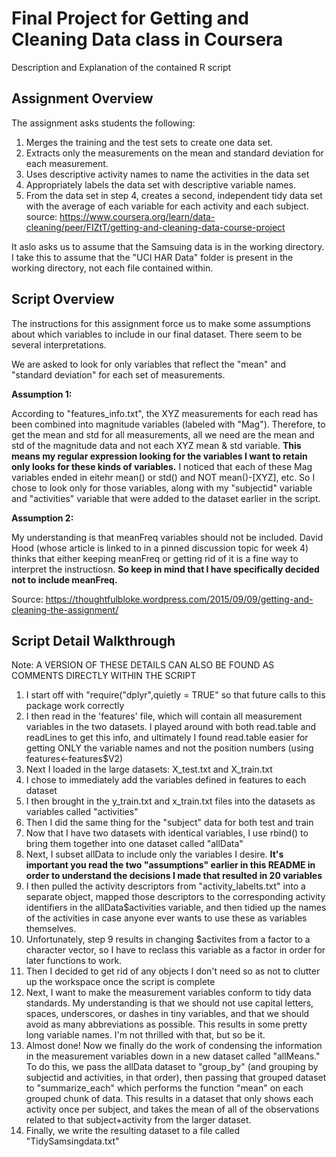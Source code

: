 # Final Project for Getting and Cleaning Data class in Coursera
Description and Explanation of the contained R script

## Assignment Overview
The assignment asks students the following:

1. Merges the training and the test sets to create one data set.
2. Extracts only the measurements on the mean and standard deviation for each measurement.
3. Uses descriptive activity names to name the activities in the data set
4. Appropriately labels the data set with descriptive variable names.
5. From the data set in step 4, creates a second, independent tidy data set with the average of each variable for each activity and each      subject.
source: https://www.coursera.org/learn/data-cleaning/peer/FIZtT/getting-and-cleaning-data-course-project

It aslo asks us to assume that the Samsuing data is in the working directory. I take this to assume that the "UCI HAR Data" folder is present in the working directory, not each file contained within. 

## Script Overview

The instructions for this assignment force us to make some assumptions about which variables to include in our final dataset. There seem to be several interpretations. 

We are asked to look for only variables that reflect the "mean" and "standard deviation" for each set of measurements. 

**Assumption 1:**

According to "features_info.txt", the XYZ measurements for each read has been combined into magnitude variables (labeled with "Mag"). Therefore, to get the mean and std for all measurements, all we need are the mean and std of the magnitude data and not each XYZ mean & std variable. **This means my regular expression looking for the variables I want to retain only looks for these kinds of variables.** I noticed that each of these Mag variables ended in eitehr mean() or std() and NOT mean()-[XYZ], etc. So I chose to look only for those variables, along with my "subjectid" variable and "activities" variable that were added to the dataset earlier in the script.

**Assumption 2:**

My understanding is that meanFreq variables should not be included. David Hood (whose article is linked to in a pinned discussion topic for week 4) thinks that either keeping meanFreq or getting rid of it is a fine way to interpret the instructiosn. **So keep in mind that I have specifically decided not to include meanFreq.**

Source: https://thoughtfulbloke.wordpress.com/2015/09/09/getting-and-cleaning-the-assignment/

## Script Detail Walkthrough
Note: A VERSION OF THESE DETAILS CAN ALSO BE FOUND AS COMMENTS DIRECTLY WITHIN THE SCRIPT

1. I start off with "require("dplyr",quietly = TRUE" so that future calls to this package work correctly
2. I then read in the 'features' file, which will contain all measurement variables in the two datasets. I played around with both read.table and readLines to get this info, and ultimately I found read.table easier for getting ONLY the variable names and not the position numbers (using features<-features$V2)
3. Next I loaded in the large datasets: X_test.txt and X_train.txt
4. I chose to immediately add the variables defined in features to each dataset
5. I then brought in  the y_train.txt and x_train.txt files into the datasets as variables called "activities"
6. Then I did the same thing for the "subject" data for both test and train
7. Now that I have two datasets with identical variables, I use rbind() to bring them together into one dataset called "allData"
8. Next, I subset allData to include only the variables I desire. **It's important you read the two "assumptions" earlier in this README in order to understand the decisions I made that resulted in 20 variables**
9. I then pulled the activity descriptors from "activity_labelts.txt" into a separate object, mapped those descriptors to the corresponding activity identifiers in the allData$activities variable, and then tidied up the names of the activities in case anyone ever wants to use these as variables themselves.
10. Unfortunately, step 9 results in changing $activites from a factor to a character vector, so I have to reclass this variable as a factor in order for later functions to work.
11. Then I decided to get rid of any objects I don't need so as not to clutter up the workspace once the script is complete
12. Next, I want to make the measurement variables conform to tidy data standards. My understanding is that we should not use capital letters, spaces, underscores, or dashes in tiny variables, and that we should avoid as many abbreviations as possible. This results in some pretty long variable names. I'm not thrilled with that, but so be it.
13. Almost done! Now we finally do the work of condensing the information in the measurement variables down in a new dataset called "allMeans." To do this, we pass the allData dataset to "group_by" (and grouping by subjectid and activities, in that order), then passing that grouped dataset to "summarize_each" which performs the function "mean" on each grouped chunk of data. This results in a dataset that only shows each activity once per subject, and takes the mean of all of the observations related to that subject+activity from the larger dataset.
14. Finally, we write the resulting dataset to a file called "TidySamsingdata.txt" 
